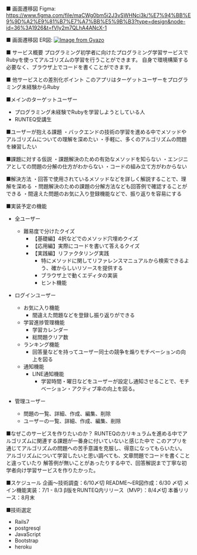 ■ 画面遷移図
Figma: https://www.figma.com/file/maCWg0bm5i2J3vSWHNci3k/%E7%94%BB%E9%9D%A2%E9%81%B7%E7%A7%BB%E5%9B%B3?type=design&node-id=36%3A1926&t=fVIy2m7QLhA4ANcX-1

■ 画面遷移図
ER図: [![Image from Gyazo](https://i.gyazo.com/07685dbda98af5cadb13ee4e3dd88265.png)](https://gyazo.com/07685dbda98af5cadb13ee4e3dd88265)

■ サービス概要
プログラミング初学者に向けたプログラミング学習サービスで
Rubyを使ってアルゴリズムの学習を行うことができます。
自身で環境構築する必要なく、ブラウザ上でコードを書くことができます。

■ 他サービスとの差別化ポイント
このアプリはターゲットユーザーをプログラミング未経験からRuby 


■メインのターゲットユーザー
- プログラミング未経験でRubyを学習しようとしている人
- RUNTEQ受講生

■ユーザーが抱える課題
・バックエンドの技術の学習を進める中でメソッドやアルゴリズムについての理解を深めたい
・手軽に、多くのアルゴリズムの問題を練習したい

■課題に対する仮説
・課題解決のための有効なメソッドを知らない
・エンジニアとしての問題の分解の仕方がわからない
・コードの組み立て方がわからない

■解決方法
・回答で使用されているメソッドなどを詳しく解説することで、理解を深める
・問題解決のための課題の分解方法なども回答例で確認することができる
・間違えた問題のお気に入り登録機能などで、振り返りを容易にする

■実装予定の機能
- 全ユーザー
    - 難易度で分けたクイズ
        - 【基礎編】4択などでのメソッド穴埋めクイズ
        - 【応用編】実際にコードを書いて答えるクイズ
        - 【実践編】リファクタリング実践
            - 特にメソッドに関してリファレンスマニュアルから検索できるよう、確からしいリソースを提供する
            - ブラウザ上で動くエディタの実装
            - ヒント機能
- ログインユーザー
    - お気に入り機能
        - 間違えた問題などを登録し振り返りができる
    - 学習進捗管理機能
        - 学習カレンダー
        - 総問題クリア数
    - ランキング機能
        - 回答量などを持ってユーザー同士の競争を煽りモチベーションの向上を図る
    - 通知機能
        - LINE通知機能
            - 学習時間・曜日などをユーザーが設定し通知させることで、モチベーション・アクティブ率の向上を図る。

- 管理ユーザー
    - 問題の一覧、詳細、作成、編集、削除
    - ユーザーの一覧、詳細、作成、編集、削除

■なぜこのサービスを作りたいのか？
RUNTEQのカリキュラムを進める中でアルゴリズムに関連する課題が一番身に付いていないと感じた中で
このアプリを通じてアルゴリズムの問題への苦手意識を克服し、得意になってもらいたい。
アルゴリズムについて学習したいと思い調べても、文章問題でコードを書くことと違っていたり
解答例が無いことがあったりする中で、回答解説まで丁寧な初学者向け学習サービスを作りたかった。

■スケジュール
企画〜技術調査：6/10〆切
README〜ER図作成：6/30 〆切
メイン機能実装：7/1 - 8/3
β版をRUNTEQ内リリース（MVP）：8/4〆切
本番リリース：8月末

■技術選定
- Rails7
- postgresql
- JavaScript
- Bootstrap
- heroku